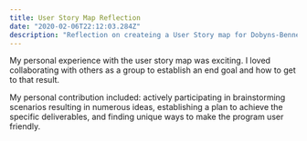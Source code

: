 ```yaml
---
title: User Story Map Reflection
date: "2020-02-06T22:12:03.284Z"
description: "Reflection on createing a User Story map for Dobyns-Bennett Season Tickets"
---
```

My personal experience with the user story map was exciting. I loved collaborating with others as a group to establish an end goal and how to get to that result. 

My personal contribution included: actively participating in brainstorming scenarios resulting in numerous ideas, establishing a plan to achieve the specific deliverables, and finding unique ways to make the program user friendly.